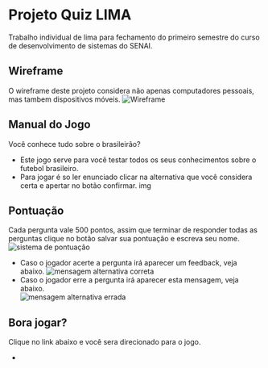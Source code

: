 # Projeto Quiz LIMA
Trabalho individual de lima para fechamento do primeiro semestre do curso de desenvolvimento de sistemas do SENAI.
## Wireframe
O wireframe deste projeto considera não apenas computadores pessoais, mas tambem dispositivos móveis.
![Wireframe](https://github.com/Jefferson1202/quiz-brasileirao/blob/main/teladoquiz.png)
## Manual do Jogo
Você conhece tudo sobre o brasileirão?
- Este jogo serve para você testar todos os seus conhecimentos sobre o futebol brasileiro.
- Para jogar é so ler enunciado clicar na alternativa que você considera certa e apertar no botão confirmar.
img
## Pontuação 
Cada pergunta vale 500 pontos, assim que terminar de responder todas as perguntas clique no botão salvar sua pontuação e escreva seu nome.
![sistema de pontuação](https://github.com/Jefferson1202/quiz-brasileirao/blob/main/imagem%20para%20md..png)
- Caso o jogador acerte a pergunta irá aparecer um feedback, veja abaixo.
![mensagem alternativa correta]()
- Caso o jogador erre a pergunta irá aparecer esta mensagem, veja abaixo. </br>
![mensagem alternativa errada](https://github.com/Jefferson1202/quiz-brasileirao/blob/main/errou.png)

## Bora jogar?
Clique no link abaixo e você sera direcionado para o jogo.

- 

